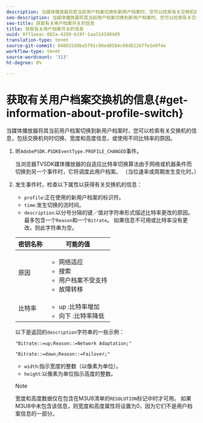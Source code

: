 ```yaml
---
description: 当媒体播放器将其当前用户档案切换到新用户档案时，您可以检索有关交换机的信息，包括交换机何时切换、宽度和高度信息，或使用不同比特率的原因。
seo-description: 当媒体播放器将其当前用户档案切换到新用户档案时，您可以检索有关交换机的信息，包括交换机何时切换、宽度和高度信息，或使用不同比特率的原因。
seo-title: 获取有关用户档案开关的信息
title: 获取有关用户档案开关的信息
uuid: 0ff1aeac-882a-4209-b19f-1aa3141404d9
translation-type: tm+mt
source-git-commit: 040655d8ba5f91c98ed0584c08db226ffe1e0f4e
workflow-type: tm+mt
source-wordcount: '313'
ht-degree: 0%

---
```



# 获取有关用户档案交换机的信息{#get-information-about-profile-switch}

当媒体播放器将其当前用户档案切换到新用户档案时，您可以检索有关交换机的信息，包括交换机何时切换、宽度和高度信息，或使用不同比特率的原因。

1. 听`AdobePSDK.PSDKEventType.PROFILE_CHANGED`事件。

   当浏览器TVSDK媒体播放器的自适应比特率切换算法由于网络或机器条件而切换到另一个事件时，它将调度此用户档案。 （当位速率或周期发生变化时。）
1. 发生事件时，检查以下属性以获得有关交换机的信息：

   * `profile`:正在使用的新用户档案的标识符。
   * `time`:发生切换的流时间。
   * `description`:以分号分隔的键／值对字符串形式描述比特率更改的原因。最多包含一个`Reason`和一个`Bitrate`。 如果信息不可用或比特率没有更改，则此字符串为空。

   <table id="table_E400FD9C57FF40CBAC14AF6847CD8301"> 
    <thead> 
      <tr> 
      <th colname="col1" class="entry"> 密钥名称 </th> 
      <th colname="col2" class="entry"> 可能的值 </th> 
      </tr> 
    </thead>
    <tbody> 
      <tr> 
      <td colname="col1"> <span class="codeph"> 原因  </span> </td> 
      <td colname="col2"> 
        <ul id="ul_37DDE3F297634ED6B47DF5D73F969369"> 
        <li id="li_E374B029E1AF40689D70A9D30E057C5B">网络适应 </li> 
        <li id="li_753862EEF1C9474EA8E20C89F5EF5D8D">搜索 </li> 
        <li id="li_EC14923F92CF4D11A47928A8D2DE6D8B">用户档案不受支持 </li> 
        <li id="li_695AB4A89C9D4833AF6D8B6424FC912B">故障转移 </li> 
        </ul> </td> 
      </tr> 
      <tr> 
      <td colname="col1"> <span class="codeph"> 比特率  </span> </td> 
      <td colname="col2"> 
        <ul id="ul_1B49BD90A91147359712E1AFD8877E23"> 
        <li id="li_1C8E593C65D34742B14A8D0EAD43E0A9"> <span class="codeph"> up </span>:比特率增加 </li> 
        <li id="li_B1A00E3985A849B6855E15CF70D79BB8"> <span class="codeph"> 向下 </span>:比特率降低 </li> 
        </ul> </td> 
      </tr> 
    </tbody> 
    </table>

   以下是返回的`description`字符串的一些示例：

   ```
   "Bitrate::=up;Reason::=Network Adaptation;" 
   
   "Bitrate::=down;Reason::=Failover;"
   ```

   * `width`:指示宽度的整数（以像素为单位）。
   * `height`:以像素为单位指示高度的整数。

   >[!NOTE]
   >
   >宽度和高度数据仅在包含在M3U8清单的`RESOLUTION`标记中时才可用。 如果M3U8中未包含该信息，则宽度和高度属性将设置为0，因为它们不是用户档案信息的一部分。
